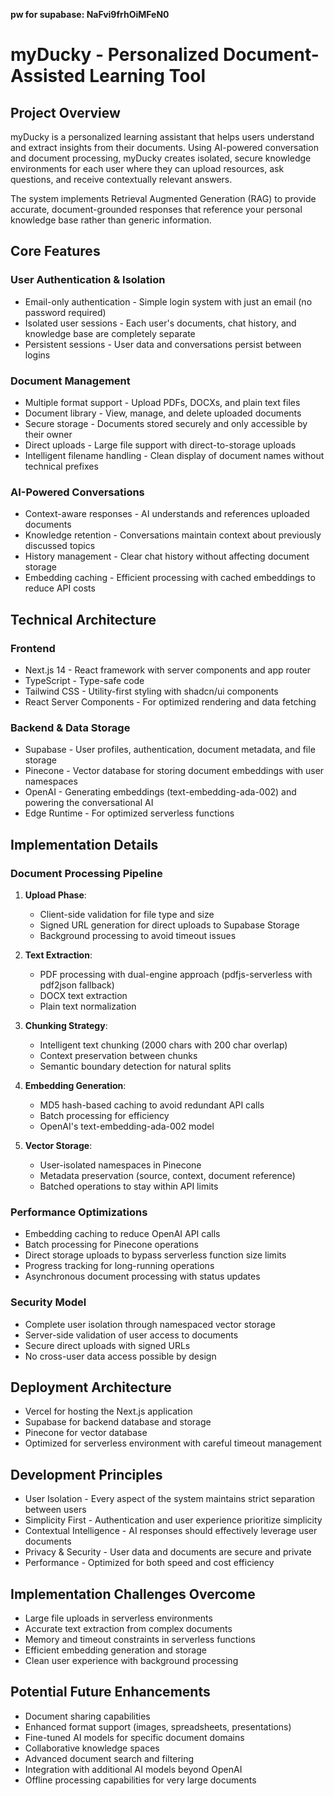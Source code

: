 **pw for supabase: NaFvi9frhOiMFeN0**
# myDucky - Personalized Document-Assisted Learning Tool

## Project Overview
myDucky is a personalized learning assistant that helps users understand and extract insights from their documents. Using AI-powered conversation and document processing, myDucky creates isolated, secure knowledge environments for each user where they can upload resources, ask questions, and receive contextually relevant answers.

The system implements Retrieval Augmented Generation (RAG) to provide accurate, document-grounded responses that reference your personal knowledge base rather than generic information.

## Core Features

### User Authentication & Isolation
- Email-only authentication - Simple login system with just an email (no password required)
- Isolated user sessions - Each user's documents, chat history, and knowledge base are completely separate
- Persistent sessions - User data and conversations persist between logins

### Document Management
- Multiple format support - Upload PDFs, DOCXs, and plain text files
- Document library - View, manage, and delete uploaded documents
- Secure storage - Documents stored securely and only accessible by their owner
- Direct uploads - Large file support with direct-to-storage uploads
- Intelligent filename handling - Clean display of document names without technical prefixes

### AI-Powered Conversations
- Context-aware responses - AI understands and references uploaded documents
- Knowledge retention - Conversations maintain context about previously discussed topics
- History management - Clear chat history without affecting document storage
- Embedding caching - Efficient processing with cached embeddings to reduce API costs

## Technical Architecture

### Frontend
- Next.js 14 - React framework with server components and app router
- TypeScript - Type-safe code
- Tailwind CSS - Utility-first styling with shadcn/ui components
- React Server Components - For optimized rendering and data fetching

### Backend & Data Storage
- Supabase - User profiles, authentication, document metadata, and file storage
- Pinecone - Vector database for storing document embeddings with user namespaces
- OpenAI - Generating embeddings (text-embedding-ada-002) and powering the conversational AI
- Edge Runtime - For optimized serverless functions

## Implementation Details

### Document Processing Pipeline
1. **Upload Phase**:
   - Client-side validation for file type and size
   - Signed URL generation for direct uploads to Supabase Storage
   - Background processing to avoid timeout issues

2. **Text Extraction**:
   - PDF processing with dual-engine approach (pdfjs-serverless with pdf2json fallback)
   - DOCX text extraction
   - Plain text normalization

3. **Chunking Strategy**:
   - Intelligent text chunking (2000 chars with 200 char overlap)
   - Context preservation between chunks
   - Semantic boundary detection for natural splits

4. **Embedding Generation**:
   - MD5 hash-based caching to avoid redundant API calls
   - Batch processing for efficiency
   - OpenAI's text-embedding-ada-002 model

5. **Vector Storage**:
   - User-isolated namespaces in Pinecone
   - Metadata preservation (source, context, document reference)
   - Batched operations to stay within API limits

### Performance Optimizations
- Embedding caching to reduce OpenAI API calls
- Batch processing for Pinecone operations
- Direct storage uploads to bypass serverless function size limits
- Progress tracking for long-running operations
- Asynchronous document processing with status updates

### Security Model
- Complete user isolation through namespaced vector storage
- Server-side validation of user access to documents
- Secure direct uploads with signed URLs
- No cross-user data access possible by design

## Deployment Architecture
- Vercel for hosting the Next.js application
- Supabase for backend database and storage
- Pinecone for vector database
- Optimized for serverless environment with careful timeout management

## Development Principles
- User Isolation - Every aspect of the system maintains strict separation between users
- Simplicity First - Authentication and user experience prioritize simplicity
- Contextual Intelligence - AI responses should effectively leverage user documents
- Privacy & Security - User data and documents are secure and private
- Performance - Optimized for both speed and cost efficiency

## Implementation Challenges Overcome
- Large file uploads in serverless environments
- Accurate text extraction from complex documents
- Memory and timeout constraints in serverless functions
- Efficient embedding generation and storage
- Clean user experience with background processing

## Potential Future Enhancements
- Document sharing capabilities
- Enhanced format support (images, spreadsheets, presentations)
- Fine-tuned AI models for specific document domains
- Collaborative knowledge spaces
- Advanced document search and filtering
- Integration with additional AI models beyond OpenAI
- Offline processing capabilities for very large documents